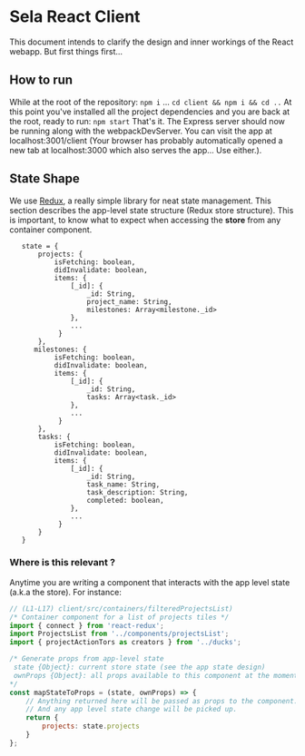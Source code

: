 ﻿# Sela React Client
This document intends to clarify the design and inner workings of the React webapp. But first things first...

## How to run
While at the root of the repository:
`npm i` 
...
`cd client && npm i && cd ..`
At this point you've installed all the project dependencies and you are back at the root, ready to run:
`npm start`
That's it. The Express server should now be running along with the webpackDevServer. You can visit the app at localhost:3001/client (Your browser has probably automatically opened a new tab at localhost:3000 which also serves the app... Use either.).

## State Shape
We use [Redux](https://redux.js.org/introduction/core-concepts), a really simple library for neat state management. This section describes the app-level state structure (Redux store structure). This is important, to know what to expect when accessing the **store** from any container component.

```
   state = {
	   projects: {
		   isFetching: boolean,
		   didInvalidate: boolean,
		   items: {
			   [_id]: {
				   _id: String,
				   project_name: String,
				   milestones: Array<milestone._id> 			   
			   },
			   ...
			}
	   },
	  milestones: {
		   isFetching: boolean,
		   didInvalidate: boolean,
		   items: {
			   [_id]: {
				   _id: String,
				   tasks: Array<task._id> 			   
			   },
			   ...
			}
	   },
	   tasks: {
		   isFetching: boolean,
		   didInvalidate: boolean,
		   items: {
			   [_id]: {
				   _id: String,
				   task_name: String,
				   task_description: String,
				   completed: boolean,		    			   
			   },
			   ...
			}
	   }
   }
```
### Where is this relevant ?
Anytime you are writing a component that interacts with the app level state (a.k.a the store). For instance:
```js
// (L1-L17) client/src/containers/filteredProjectsList)
/* Container component for a list of projects tiles */
import { connect } from 'react-redux';
import ProjectsList from '../components/projectsList';
import { projectActionTors as creators } from '../ducks';

/* Generate props from app-level state 
 state {Object}: current store state (see the app state design)
 ownProps {Object}: all props available to this component at the moment
*/
const mapStateToProps = (state, ownProps) => {
    // Anything returned here will be passed as props to the component.
    // And any app level state change will be picked up.
    return {
        projects: state.projects
    }
};
``` 
